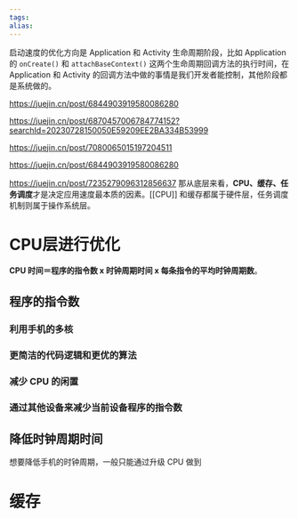 ```yaml
---
tags: 
alias:
---
```

启动速度的优化方向是 Application 和 Activity 生命周期阶段，比如 Application 的 `onCreate()` 和 `attachBaseContext()` 这两个生命周期回调方法的执行时间，在 Application 和 Activity 的回调方法中做的事情是我们开发者能控制，其他阶段都是系统做的。

https://juejin.cn/post/6844903919580086280

https://juejin.cn/post/6870457006784774152?searchId=20230728150050E59209EE2BA334B53999

https://juejin.cn/post/7080065015197204511


https://juejin.cn/post/6844903919580086280

https://juejin.cn/post/7235279096312856637
那从底层来看，**CPU、缓存、任务调度**才是决定应用速度最本质的因素。[[CPU]] 和缓存都属于硬件层，任务调度机制则属于操作系统层。

# CPU层进行优化
**CPU 时间＝程序的指令数 x 时钟周期时间 x 每条指令的平均时钟周期数**。
## 程序的指令数
### **利用手机的多核**
### **更简洁的代码逻辑和更优的算法**
### **减少 CPU 的闲置**
### **通过其他设备来减少当前设备程序的指令数**

## 降低时钟周期时间

想要降低手机的时钟周期，一般只能通过升级 CPU 做到

# 缓存



